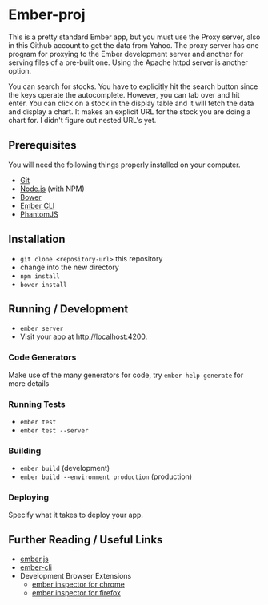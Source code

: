 # Ember-proj

This is a pretty standard Ember app, but you must use the Proxy server, also in this Github account to get the data from Yahoo.  The proxy server has one program for proxying to the Ember development server and another for serving files of a pre-built one.  Using the Apache httpd server is another option.

You can search for stocks.  You have to explicitly hit the search button since the keys operate the autocomplete.  However, you can tab over and hit enter.  You can click on a stock in the display table and it will fetch the data and display a chart.  It makes an explicit URL for the stock you are doing a chart for.  I didn't figure out nested URL's yet.

## Prerequisites

You will need the following things properly installed on your computer.

* [Git](http://git-scm.com/)
* [Node.js](http://nodejs.org/) (with NPM)
* [Bower](http://bower.io/)
* [Ember CLI](http://www.ember-cli.com/)
* [PhantomJS](http://phantomjs.org/)

## Installation

* `git clone <repository-url>` this repository
* change into the new directory
* `npm install`
* `bower install`

## Running / Development

* `ember server`
* Visit your app at [http://localhost:4200](http://localhost:4200).

### Code Generators

Make use of the many generators for code, try `ember help generate` for more details

### Running Tests

* `ember test`
* `ember test --server`

### Building

* `ember build` (development)
* `ember build --environment production` (production)

### Deploying

Specify what it takes to deploy your app.

## Further Reading / Useful Links

* [ember.js](http://emberjs.com/)
* [ember-cli](http://www.ember-cli.com/)
* Development Browser Extensions
  * [ember inspector for chrome](https://chrome.google.com/webstore/detail/ember-inspector/bmdblncegkenkacieihfhpjfppoconhi)
  * [ember inspector for firefox](https://addons.mozilla.org/en-US/firefox/addon/ember-inspector/)

